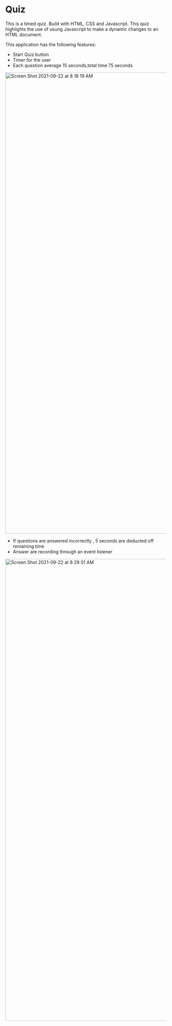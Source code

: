 # Quiz
 
This is a timed quiz.
Build with HTML, CSS and Javascript. This quiz highlights  the use of usung Javascript to make a dynamic changes to an HTML document.

This application  has the following  features:
* Start Quiz button
* Timer for the user
* Each question average 15 seconds,total time 75 seconds


<img width="1437" alt="Screen Shot 2021-09-22 at 8 18 19 AM" src="https://user-images.githubusercontent.com/85656320/134342407-10dde664-c928-4bd7-8c6a-e7963c087967.png">

* If questions are answered incorrectly , 5 seconds are deducted off remaining time
*  Answer  are recording through  an event listener

<img width="1440" alt="Screen Shot 2021-09-22 at 8 29 01 AM" src="https://user-images.githubusercontent.com/85656320/134343809-0fbde71c-a6d0-432b-9b99-6d31ccdd576b.png">
